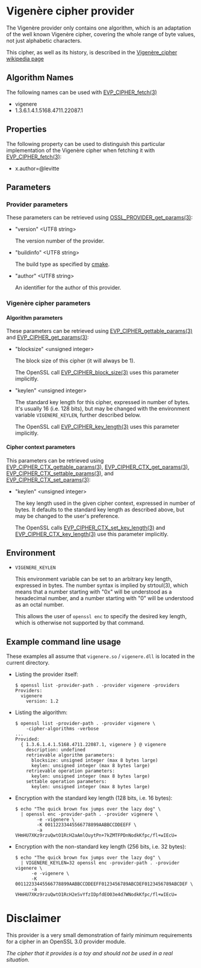 # Vigenère cipher provider

The Vigenère provider only contains one algorithm, which is an
adaptation of the well known Vigenère cipher, covering the whole range
of byte values, not just alphabetic characters.

This cipher, as well as its history, is described in the
[Vigenère_cipher wikipedia page]

## Algorithm Names

The following names can be used with [EVP_CIPHER_fetch(3)]

-   vigenere
-   1.3.6.1.4.1.5168.4711.22087.1

## Properties

The following property can be used to distinguish this particular
implementation of the Vigenère cipher when fetching it with
[EVP_CIPHER_fetch(3)]:

-   x.author=@levitte

## Parameters

### Provider parameters

These parameters can be retrieved using [OSSL_PROVIDER_get_params(3)]:

-   "version" \<UTF8 string\>

    The version number of the provider.

-   "buildinfo" \<UTF8 string\>

    The build type as specified by [cmake].

-   "author" \<UTF8 string\>

    An identifier for the author of this provider.

### Vigenère cipher parameters

#### Algorithm parameters

These parameters can be retrieved using [EVP_CIPHER_gettable_params(3)] and
[EVP_CIPHER_get_params(3)]:

-   "blocksize" \<unsigned integer\>

    The block size of this cipher (it will always be 1).
    
    The OpenSSL call [EVP_CIPHER_block_size(3)] uses this parameter
    implicitly.

-   "keylen" \<unsigned integer\>

    The standard key length for this cipher, expressed in number of bytes.
    It's usually 16 (i.e. 128 bits), but may be changed with the environment
    variable `VIGENERE_KEYLEN`, further described below.

    The OpenSSL call [EVP_CIPHER_key_length(3)] uses this parameter
    implicitly.

#### Cipher context parameters

This parameters can be retrieved using [EVP_CIPHER_CTX_gettable_params(3)],
[EVP_CIPHER_CTX_get_params(3)], [EVP_CIPHER_CTX_settable_params(3)], and
[EVP_CIPHER_CTX_set_params(3)]:

-   "keylen" \<unsigned integer\>

    The key length used in the given cipher context, expressed in number of
    bytes.  It defaults to the standard key length as described above, but
    may be changed to the user's preference.

    The OpenSSL calls [EVP_CIPHER_CTX_set_key_length(3)] and
    [EVP_CIPHER_CTX_key_length(3)] use this parameter implicitly.

## Environment

-   `VIGENERE_KEYLEN`

    This environment variable can be set to an arbitrary key length,
    expressed in bytes.  The number syntax is implied by strtoul(3),
    which means that a number starting with "0x" will be understood as a
    hexadecimal number, and a number starting with "0" will be understood as
    an octal number.

    This allows the user of `openssl enc` to specify the desired key length,
    which is otherwise not supported by that command.

## Example command line usage

These examples all assume that `vigenere.so` / `vigenere.dll` is located in
the current directory.

-   Listing the provider itself:

    ``` console
    $ openssl list -provider-path . -provider vigenere -providers
    Providers:
      vigenere
        version: 1.2
    ```

-   Listing the algorithm:

    ``` console
    $ openssl list -provider-path . -provider vigenere \
        -cipher-algorithms -verbose
    ...
    Provided:
      { 1.3.6.1.4.1.5168.4711.22087.1, vigenere } @ vigenere
        description: undefined
        retrievable algorithm parameters:
          blocksize: unsigned integer (max 8 bytes large)
          keylen: unsigned integer (max 8 bytes large)
        retrievable operation parameters:
          keylen: unsigned integer (max 8 bytes large)
        settable operation parameters:
          keylen: unsigned integer (max 8 bytes large)
    ```

-   Encryption with the standard key length (128 bits, i.e. 16 bytes):

    ``` console
    $ echo "The quick brown fox jumps over the lazy dog" \
      | openssl enc -provider-path . -provider vigenere \
            -e -vigenere \
            -K 00112233445566778899AABBCCDDEEFF \
            -a
    VHmHU7XKz9rzuQwtO1RcH2aAmlOuytPn+7kZMTFPDnNodkKfpc/fl+wIEcU=
    ```

-   Encryption with the non-standard key length (256 bits, i.e. 32 bytes):

    ``` console
    $ echo "The quick brown fox jumps over the lazy dog" \
      | VIGENERE_KEYLEN=32 openssl enc -provider-path . -provider vigenere \
          -e -vigenere \
          -K 00112233445566778899AABBCCDDEEFF0123456789ABCDEF0123456789ABCDEF \
          -a
    VHmHU7XKz9rzuQwtO1RcH2eSvYfzIDpfdEO03e4d7WNodkKfpc/fl+wIEcU=
    ```

# Disclaimer

This provider is a very small demonstration of fairly minimum requirements
for a cipher in an OpenSSL 3.0 provider module.

*The cipher that it provides is a toy and should not be used in a real
situation*.

<!-- Links -->

[Vigenère_cipher wikipedia page]:
    <https://en.wikipedia.org/wiki/Vigen%C3%A8re_cipher>
[EVP_CIPHER_fetch(3)]:
    <https://www.openssl.org/docs/man3.0/man3/EVP_CIPHER_fetch.html>
[OSSL_PROVIDER_get_params(3)]:
    <https://www.openssl.org/docs/man3.0/man3/OSSL_PROVIDER_get_params.html>
[cmake]:
    <https://cmake.org/cmake/help/latest/variable/CMAKE_BUILD_TYPE.html>
[EVP_CIPHER_gettable_params(3)]:
    <https://www.openssl.org/docs/man3.0/man3/EVP_CIPHER_gettable_params.html>
[EVP_CIPHER_get_params(3)]:
    <https://www.openssl.org/docs/man3.0/man3/EVP_CIPHER_get_params.html>
[EVP_CIPHER_block_size(3)]:
    <https://www.openssl.org/docs/man3.0/man3/EVP_CIPHER_block_size.html>
[EVP_CIPHER_key_length(3)]:
    <https://www.openssl.org/docs/man3.0/man3/EVP_CIPHER_key_length.html>
[EVP_CIPHER_CTX_gettable_params(3)]:
    <https://www.openssl.org/docs/man3.0/man3/EVP_CIPHER_CTX_gettable_params.html>
[EVP_CIPHER_CTX_get_params(3)]:
    <https://www.openssl.org/docs/man3.0/man3/EVP_CIPHER_CTX_get_params.html>
[EVP_CIPHER_CTX_settable_params(3)]:
    <https://www.openssl.org/docs/man3.0/man3/EVP_CIPHER_CTX_settable_params.html>
[EVP_CIPHER_CTX_set_params(3)]:
    <https://www.openssl.org/docs/man3.0/man3/EVP_CIPHER_CTX_set_params.html>
[EVP_CIPHER_CTX_key_length(3)]:
    <https://www.openssl.org/docs/man3.0/man3/EVP_CIPHER_CTX_key_length.html>
[EVP_CIPHER_CTX_set_key_length(3)]:
    <https://www.openssl.org/docs/man3.0/man3/EVP_CIPHER_CTX_set_key_length.html>
